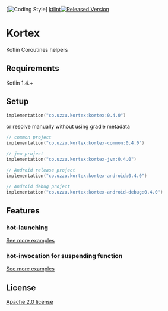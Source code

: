 [![Coding Style][ktlint-img]] [ktlint][![Released Version][maven-img]][maven]

# Kortex

Kotlin Coroutines helpers

## Requirements

Kotlin 1.4.+

## Setup

```kotlin
implementation("co.uzzu.kortex:kortex:0.4.0")
```

or resolve manually without using gradle metadata

```kotlin
// common project
implementation("co.uzzu.kortex:kortex-common:0.4.0")

// jvm project
implementation("co.uzzu.kortex:kortex-jvm:0.4.0")

// Android release project
implementation("co.uzzu.kortex:kortex-android:0.4.0")

// Android debug project
implementation("co.uzzu.kortex:kortex-android-debug:0.4.0")
```

## Features

### hot-launching

[See more examples](subprojects/core/src/jvmTest/kotlin/co/uzzu/kortex/HotLaunchJvmTest.kt)

### hot-invocation for suspending function

[See more examples](subprojects/core/src/jvmTest/kotlin/co/uzzu/kortex/HotInvocationJvmTest.kt)

## License

[Apache 2.0 license](LICENSE.txt)

[ktlint-img]: https://img.shields.io/badge/code%20style-%E2%9D%A4-FF4081.svg
[ktlint]: https://ktlint.github.io/
[maven-img]: https://img.shields.io/maven-central/v/co.uzzu.kortex/kortex.svg?maxAge=2000
[maven]: https://search.maven.org/search?q=g:co.uzzu.kortex
